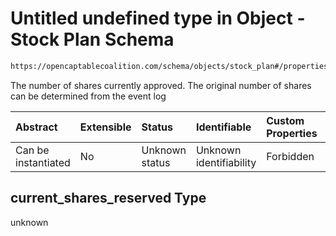 # Untitled undefined type in Object - Stock Plan Schema

```txt
https://opencaptablecoalition.com/schema/objects/stock_plan#/properties/current_shares_reserved
```

The number of shares currently approved. The original number of shares can be determined from the event log

| Abstract            | Extensible | Status         | Identifiable            | Custom Properties | Additional Properties | Access Restrictions | Defined In                                                                                  |
| :------------------ | :--------- | :------------- | :---------------------- | :---------------- | :-------------------- | :------------------ | :------------------------------------------------------------------------------------------ |
| Can be instantiated | No         | Unknown status | Unknown identifiability | Forbidden         | Allowed               | none                | [StockPlan.schema.json*](../../schema/objects/StockPlan.schema.json "open original schema") |

## current_shares_reserved Type

unknown
